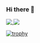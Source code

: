 ### Hi there 👋

<a href="https://github.com/anuraghazra/github-readme-stats">
  <img align="center" valign="top" src="https://github-readme-stats.vercel.app/api?username=LaurenceCheng&show_icons=true" />
</a>
<a href="https://github.com/anuraghazra/github-readme-stats">
  <img align="center" valign="top" src="https://github-readme-stats.vercel.app/api/top-langs/?username=LaurenceCheng&layout=compact" />
</a>

[![trophy](https://github-profile-trophy.vercel.app/?username=LaurenceCheng&theme=darkhub)](https://github.com/ryo-ma/github-profile-trophy)

<!--
**LaurenceCheng/LaurenceCheng** is a ✨ _special_ ✨ repository because its `README.md` (this file) appears on your GitHub profile.

Here are some ideas to get you started:

- 🔭 I’m currently working on ...
- 🌱 I’m currently learning ...
- 👯 I’m looking to collaborate on ...
- 🤔 I’m looking for help with ...
- 💬 Ask me about ...
- 📫 How to reach me: ...
- 😄 Pronouns: ...
- ⚡ Fun fact: ...
-->
